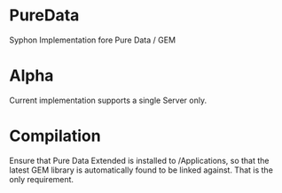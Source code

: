 PureData
========

Syphon Implementation fore Pure Data / GEM


Alpha
========

Current implementation supports a single Server only.

Compilation
=====

Ensure that Pure Data Extended is installed to /Applications, so that the latest GEM library is automatically found to be linked against. That is the only requirement.